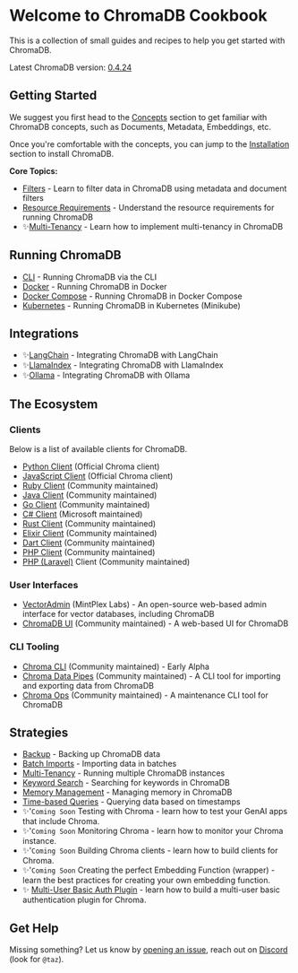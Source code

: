 # Welcome to ChromaDB Cookbook

This is a collection of small guides and recipes to help you get started with ChromaDB.

Latest ChromaDB version: [0.4.24](https://github.com/chroma-core/chroma/releases/tag/0.4.24)

## Getting Started

We suggest you first head to the [Concepts](core/concepts.md) section to get familiar with ChromaDB concepts, such as
Documents, Metadata, Embeddings, etc.

Once you're comfortable with the concepts, you can jump to the [Installation](core/install.md) section to install
ChromaDB.

**Core Topics:**

- [Filters](core/filters.md) - Learn to filter data in ChromaDB using metadata and document filters
- [Resource Requirements](core/resources.md) - Understand the resource requirements for running ChromaDB
- ✨[Multi-Tenancy](strategies/multi-tenancy/index.md) - Learn how to implement multi-tenancy in ChromaDB

## Running ChromaDB

- [CLI](running/running-chroma.md#chroma-cli) - Running ChromaDB via the CLI
- [Docker](running/running-chroma.md#docker) - Running ChromaDB in Docker
- [Docker Compose](running/running-chroma.md#docker-compose-cloned-repo) - Running ChromaDB in Docker Compose
- [Kubernetes](running/running-chroma.md#minikube-with-helm-chart) - Running ChromaDB in Kubernetes (Minikube)

## Integrations

- ✨[LangChain](integrations/langchain/index.md) - Integrating ChromaDB with LangChain
- ✨[LlamaIndex](integrations/llamaindex/index.md) - Integrating ChromaDB with LlamaIndex
- ✨[Ollama](integrations/ollama/index.md) - Integrating ChromaDB with Ollama

## The Ecosystem

### Clients

Below is a list of available clients for ChromaDB.

- [Python Client](ecosystem/clients.md#python) (Official Chroma client)
- [JavaScript Client](ecosystem/clients.md#javascript) (Official Chroma client)
- [Ruby Client](ecosystem/clients.md#ruby-client) (Community maintained)
- [Java Client](ecosystem/clients.md#java-client) (Community maintained)
- [Go Client](ecosystem/clients.md#go-client) (Community maintained)
- [C# Client](ecosystem/clients.md#c-client) (Microsoft maintained)
- [Rust Client](ecosystem/clients.md#rust-client) (Community maintained)
- [Elixir Client](ecosystem/clients.md#elixir-client) (Community maintained)
- [Dart Client](ecosystem/clients.md#dart-client) (Community maintained)
- [PHP Client](ecosystem/clients.md#php-client) (Community maintained)
- [PHP (Laravel)](ecosystem/clients.md#php-laravel-client) Client (Community maintained)

### User Interfaces

- [VectorAdmin](https://github.com/Mintplex-Labs/vector-admin) (MintPlex Labs) - An open-source web-based admin
  interface for vector databases, including ChromaDB
- [ChromaDB UI](https://github.com/thakkaryash94/chroma-ui) (Community maintained) - A web-based UI for ChromaDB

### CLI Tooling

- [Chroma CLI](https://github.com/amikos-tech/chroma-cli) (Community maintained) - Early Alpha
- [Chroma Data Pipes](https://github.com/amikos-tech/chromadb-data-pipes) (Community maintained) - A CLI tool for
  importing and exporting data from ChromaDB
- [Chroma Ops](https://github.com/amikos-tech/chromadb-ops) (Community maintained) - A maintenance CLI tool for ChromaDB

## Strategies

- [Backup](strategies/backup.md) - Backing up ChromaDB data
- [Batch Imports](strategies/batching.md) - Importing data in batches
- [Multi-Tenancy](strategies/multi-tenancy.md) - Running multiple ChromaDB instances
- [Keyword Search](strategies/keyword-search.md) - Searching for keywords in ChromaDB
- [Memory Management](strategies/memory-management.md) - Managing memory in ChromaDB
- [Time-based Queries](strategies/time-based-queries.md) - Querying data based on timestamps
- ✨'`Coming Soon` Testing with Chroma - learn how to test your GenAI apps that include Chroma.
- ✨'`Coming Soon` Monitoring Chroma - learn how to monitor your Chroma instance.
- ✨'`Coming Soon` Building Chroma clients - learn how to build clients for Chroma.
- ✨'`Coming Soon` Creating the perfect Embedding Function (wrapper) - learn the best practices for creating your own
  embedding function.
- ✨ [Multi-User Basic Auth Plugin](strategies/multi-tenancy/multi-user-basic-auth.md) - learn how to build a multi-user
  basic authentication plugin for Chroma.

## Get Help

Missing something? Let us know by [opening an issue](https://github.com/amikos-tech/chroma-cookbook/issues/new), reach
out on [Discord](https://discord.gg/MMeYNTmh3x) (look for `@taz`).
